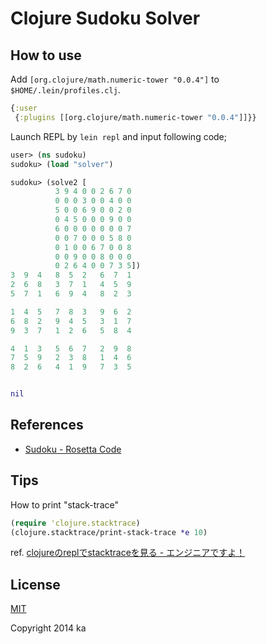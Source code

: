 # Clojure Sudoku Solver

## How to use

Add `[org.clojure/math.numeric-tower "0.0.4"]` to `$HOME/.lein/profiles.clj`.

```clj
{:user
 {:plugins [[org.clojure/math.numeric-tower "0.0.4"]]}}
```

Launch REPL by `lein repl` and input following code;

```clj
user> (ns sudoku)
sudoku> (load "solver")

sudoku> (solve2 [
          3 9 4 0 0 2 6 7 0
          0 0 0 3 0 0 4 0 0
          5 0 0 6 9 0 0 2 0
          0 4 5 0 0 0 9 0 0
          6 0 0 0 0 0 0 0 7
          0 0 7 0 0 0 5 8 0
          0 1 0 0 6 7 0 0 8
          0 0 9 0 0 8 0 0 0
          0 2 6 4 0 0 7 3 5])
3  9  4   8  5  2   6  7  1
2  6  8   3  7  1   4  5  9
5  7  1   6  9  4   8  2  3

1  4  5   7  8  3   9  6  2
6  8  2   9  4  5   3  1  7
9  3  7   1  2  6   5  8  4

4  1  3   5  6  7   2  9  8
7  5  9   2  3  8   1  4  6
8  2  6   4  1  9   7  3  5


nil
```

## References

* [Sudoku - Rosetta Code](http://rosettacode.org/wiki/Sudoku#Clojure)

## Tips

How to print "stack-trace"

```clj
(require 'clojure.stacktrace)
(clojure.stacktrace/print-stack-trace *e 10)
```

ref. [clojureのreplでstacktraceを見る - エンジニアですよ！](http://totem3.hatenablog.jp/entry/2013/10/22/055734)

## License

[MIT](http://opensource.org/licenses/MIT)

Copyright 2014 ka
